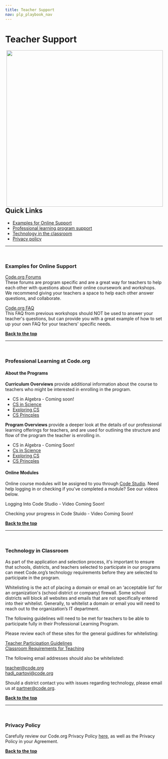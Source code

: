 ```yaml
---
title: Teacher Support
nav: plp_playbook_nav
---
```

<a id="top"></a>

# Teacher Support

<img style="float: right; margin-left: 10px; width: 500px" src="/images/logo_community.jpg"/>

## Quick Links

- [Examples for Online Support](#examples)<br/>
- [Professional learning program support](#support)<br/>
- [Technology in the classroom](#technology)<br/>
- [Privacy policy](#privacy)

________________
<a id="online"></a>
<br/>


### **Examples for Online Support**

[Code.org Forums](http://forum.code.org/)<br/>
These forums are program specific and are a great way for teachers to help each other with questions about their online coursework and workshops. We recommend giving your teachers a space to help each other answer questions, and collaborate.<br/>

[Code.org FAQ](/educate/pd/15-16/faq)<br/>
This FAQ from previous workshops should NOT be used to answer your teacher's questions, but can provide you with a great example of how to set up your own FAQ for your teachers' specific needs. 

[**Back to the top**](#top)
<br/>

________________
<a id="support"></a>
<br/>


### **Professional Learning at Code.org**

#### About the Programs ####
**Curriculum Overviews** provide additional information about the course to teachers who might be interested in enrolling in the program.

- CS in Algebra - Coming soon!<br/>
- [CS in Science](https://www.dropbox.com/s/w26x522k8gs4p1e/Code.orgCSinScience_1_pager_030716.pdf?dl=0) <br/>
- [Exploring CS](https://www.dropbox.com/s/qijdf4pu4etrvn2/Code.org%20ECS_1-pager_030216_v5.pdf?dl=0)<br/>
- [CS Princples](https://www.dropbox.com/s/ujpfi18rcfycpll/Code.orgCSP_1-pager_03082016.pdf?dl=0)


**Program Overviews** provide a deeper look at the details of our professional learning offerings for teachers, and are used for outlining the structure and flow of the program the teacher is enrolling in.

- CS in Algebra - Coming Soon!  
- [Cs in Science](https://www.dropbox.com/s/7qxe09uxxmsumtx/2016_welcome_CSinScience_031816_v3.pdf?dl=0)<br/>
- [Exploring CS](https://www.dropbox.com/s/na6um5intbw4c8w/2016_welcome_ECS_031816_v5.pdf?dl=0)<br/>
- [CS Princples](https://www.dropbox.com/s/pl3uzvc1dripydc/2016_CSP%20welcome_031816_v3.pdf?dl=0)<br/>

#### Online Modules ####
Online course modules will be assigned to you through [Code Studio](https://studio.code.org). Need help logging in or checking if you've completed a module? See our videos below.

Logging Into Code Studio - Video Coming Soon!

Checking your progress in Code Stuido - Video Coming Soon!

[**Back to the top**](#top)
<br/>


________________
<a id="technology"></a>
<br/>

### **Technology in Classroom**

As part of the application and selection process, it's important to ensure that schools, districts, and teachers selected to participate in our programs can meet Code.org’s technology requirements before they are selected to participate in the program. 

Whitelisting is the act of placing a domain or email on an ‘acceptable list’ for an organization's (school district or company) firewall. Some school districts will block all websites and emails that are not specifically entered into their whitelist. Generally, to whitelist a domain or email you will need to reach out to the organization’s IT department.    

The following guidelines will need to be met for teachers to be able to participate fully in their Professional Learning Program.   

Please review each of these sites for the general guidlines for whitelisting:

[Teacher Participation Guidelines](/educate/it) <br/>
[Classroom Requirements for Teaching](/educate/pd/supports) <br/>

The following email addresses should also be whitelisted:

teacher@code.org<br/>
hadi_partovi@code.org<br/>

Should a district contact you with issues regarding technology, please email us at partner@code.org.

[**Back to the top**](#top)
<br/>

________________
<a id="privacy"></a>
<br/>

### **Privacy Policy**

Carefully review our Code.org Privacy Policy [here](/privacy), as well as the Privacy Policy in your Agreement.




[**Back to the top**](#top)
<br/>

